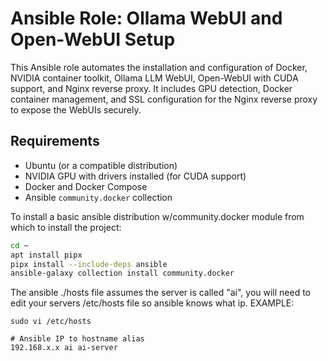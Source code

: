 # Ansible Role: Ollama WebUI and Open-WebUI Setup

This Ansible role automates the installation and configuration of Docker, NVIDIA container toolkit, Ollama LLM WebUI, Open-WebUI with CUDA support, and Nginx reverse proxy. It includes GPU detection, Docker container management, and SSL configuration for the Nginx reverse proxy to expose the WebUIs securely.

## Requirements

- Ubuntu (or a compatible distribution)
- NVIDIA GPU with drivers installed (for CUDA support)
- Docker and Docker Compose
- Ansible `community.docker` collection

To install a basic ansible distribution w/community.docker module from which to install the project:
```bash
cd ~
apt install pipx
pipx install --include-deps ansible
ansible-galaxy collection install community.docker
```

The ansible ./hosts file assumes the server is called "ai", you will need to edit your servers /etc/hosts file so ansible knows what ip.
EXAMPLE:
```
sudo vi /etc/hosts

# Ansible IP to hostname alias
192.168.x.x ai ai-server
```

